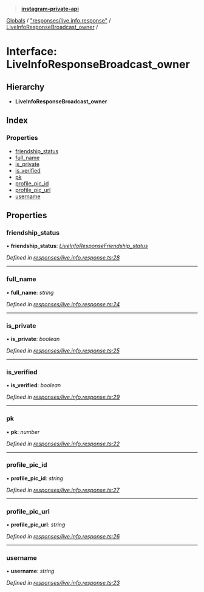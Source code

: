 > **[instagram-private-api](../README.md)**

[Globals](../README.md) / ["responses/live.info.response"](../modules/_responses_live_info_response_.md) / [LiveInfoResponseBroadcast_owner](_responses_live_info_response_.liveinforesponsebroadcast_owner.md) /

# Interface: LiveInfoResponseBroadcast_owner

## Hierarchy

* **LiveInfoResponseBroadcast_owner**

## Index

### Properties

* [friendship_status](_responses_live_info_response_.liveinforesponsebroadcast_owner.md#friendship_status)
* [full_name](_responses_live_info_response_.liveinforesponsebroadcast_owner.md#full_name)
* [is_private](_responses_live_info_response_.liveinforesponsebroadcast_owner.md#is_private)
* [is_verified](_responses_live_info_response_.liveinforesponsebroadcast_owner.md#is_verified)
* [pk](_responses_live_info_response_.liveinforesponsebroadcast_owner.md#pk)
* [profile_pic_id](_responses_live_info_response_.liveinforesponsebroadcast_owner.md#profile_pic_id)
* [profile_pic_url](_responses_live_info_response_.liveinforesponsebroadcast_owner.md#profile_pic_url)
* [username](_responses_live_info_response_.liveinforesponsebroadcast_owner.md#username)

## Properties

###  friendship_status

• **friendship_status**: *[LiveInfoResponseFriendship_status](_responses_live_info_response_.liveinforesponsefriendship_status.md)*

*Defined in [responses/live.info.response.ts:28](https://github.com/dilame/instagram-private-api/blob/01eb399/src/responses/live.info.response.ts#L28)*

___

###  full_name

• **full_name**: *string*

*Defined in [responses/live.info.response.ts:24](https://github.com/dilame/instagram-private-api/blob/01eb399/src/responses/live.info.response.ts#L24)*

___

###  is_private

• **is_private**: *boolean*

*Defined in [responses/live.info.response.ts:25](https://github.com/dilame/instagram-private-api/blob/01eb399/src/responses/live.info.response.ts#L25)*

___

###  is_verified

• **is_verified**: *boolean*

*Defined in [responses/live.info.response.ts:29](https://github.com/dilame/instagram-private-api/blob/01eb399/src/responses/live.info.response.ts#L29)*

___

###  pk

• **pk**: *number*

*Defined in [responses/live.info.response.ts:22](https://github.com/dilame/instagram-private-api/blob/01eb399/src/responses/live.info.response.ts#L22)*

___

###  profile_pic_id

• **profile_pic_id**: *string*

*Defined in [responses/live.info.response.ts:27](https://github.com/dilame/instagram-private-api/blob/01eb399/src/responses/live.info.response.ts#L27)*

___

###  profile_pic_url

• **profile_pic_url**: *string*

*Defined in [responses/live.info.response.ts:26](https://github.com/dilame/instagram-private-api/blob/01eb399/src/responses/live.info.response.ts#L26)*

___

###  username

• **username**: *string*

*Defined in [responses/live.info.response.ts:23](https://github.com/dilame/instagram-private-api/blob/01eb399/src/responses/live.info.response.ts#L23)*
